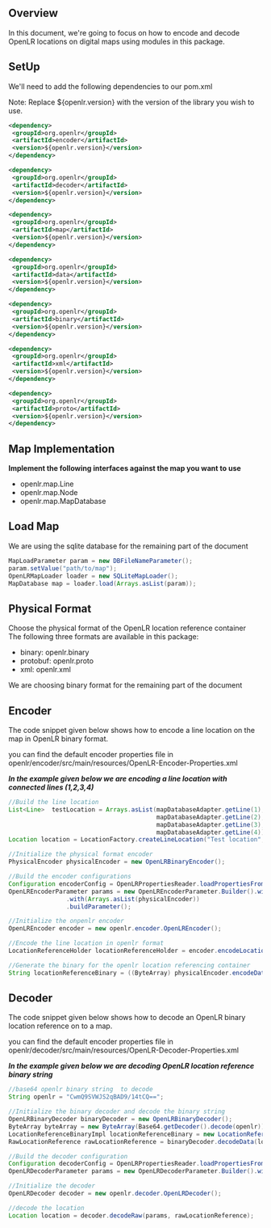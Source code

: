 ## Overview
In this document, we're going to focus on how to encode and decode OpenLR locations 
on digital maps using modules in this package.

## SetUp
We'll need to add the following dependencies to our pom.xml
<p>Note: Replace ${openlr.version} with the version of the library you wish to use.</p>

```xml
<dependency>
 <groupId>org.openlr</groupId>
 <artifactId>encoder</artifactId>
 <version>${openlr.version}</version>
</dependency>
```
```xml
<dependency>
 <groupId>org.openlr</groupId>
 <artifactId>decoder</artifactId>
 <version>${openlr.version}</version>
</dependency>
```
```xml
<dependency>
 <groupId>org.openlr</groupId>
 <artifactId>map</artifactId>
 <version>${openlr.version}</version>
</dependency>
```
```xml
<dependency>
 <groupId>org.openlr</groupId>
 <artifactId>data</artifactId>
 <version>${openlr.version}</version>
</dependency>
```
```xml
<dependency>
 <groupId>org.openlr</groupId>
 <artifactId>binary</artifactId>
 <version>${openlr.version}</version>
</dependency>
```
```xml
<dependency>
 <groupId>org.openlr</groupId>
 <artifactId>xml</artifactId>
 <version>${openlr.version}</version>
</dependency>
```

```xml
<dependency>
 <groupId>org.openlr</groupId>
 <artifactId>proto</artifactId>
 <version>${openlr.version}</version>
</dependency>
```

## Map Implementation

**Implement the following interfaces against the map you want to use**

<ul>
<li>openlr.map.Line</li>
<li>openlr.map.Node</li>
<li>openlr.map.MapDatabase</li>
</ul> 

## Load Map

<p> We are using the sqlite database for the remaining part of the document </p>

```java
MapLoadParameter param = new DBFileNameParameter();
param.setValue("path/to/map");
OpenLRMapLoader loader = new SQLiteMapLoader();
MapDatabase map = loader.load(Arrays.asList(param));
```

## Physical Format

<p>Choose the physical format of the OpenLR location reference container<br>
The following three formats are available in this package:</p>
<ul>
<li>binary: openlr.binary</li>
<li>protobuf: openlr.proto</li>
<li>xml: openlr.xml</li>
</ul>

<p>We are choosing binary format for the remaining part of the document</p>

## Encoder

<p>The code snippet given below shows how to encode a line location on the map in OpenLR binary format.</p>

<p>you can find the default encoder properties file in openlr/encoder/src/main/resources/OpenLR-Encoder-Properties.xml
</p>

***In the example given below we are encoding a line location with connected lines (1,2,3,4)***

```java
//Build the line location
List<Line>  testLocation = Arrays.asList(mapDatabaseAdapter.getLine(1),
                                         mapDatabaseAdapter.getLine(2),
                                         mapDatabaseAdapter.getLine(3),
                                         mapDatabaseAdapter.getLine(4));
Location location = LocationFactory.createLineLocation("Test location", testLocation, 0, 0);

//Initialize the physical format encoder
PhysicalEncoder physicalEncoder = new OpenLRBinaryEncoder();

//Build the encoder configurations
Configuration encoderConfig = OpenLRPropertiesReader.loadPropertiesFromFile(new File("OpenLR-Encoder-Properties.xml"));
OpenLREncoderParameter params = new OpenLREncoderParameter.Builder().with(map).with(encoderConfig)
                .with(Arrays.asList(physicalEncoder))
                .buildParameter();

//Initialize the onpenlr encoder
OpenLREncoder encoder = new openlr.encoder.OpenLREncoder();

//Encode the line location in openlr format
LocationReferenceHolder locationReferenceHolder = encoder.encodeLocation(params, location);

//Generate the binary for the openlr location referencing container
String locationReferenceBinary = ((ByteArray) physicalEncoder.encodeData(locationReferenceHolder.getRawLocationReferenceData()).getLocationReferenceData()).getBase64Data();
```

## Decoder

<p>The code snippet given below shows how to decode an OpenLR binary location reference on to a map.</p>
<p>you can find the default encoder properties file in openlr/decoder/src/main/resources/OpenLR-Decoder-Properties.xml</p>

***In the example given below we are decoding OpenLR location reference binary string***

```java
//base64 openlr binary string  to decode 
String openlr = "CwmQ9SVWJS2qBAD9/14tCQ==";

//Initialize the binary decoder and decode the binary string
OpenLRBinaryDecoder binaryDecoder = new OpenLRBinaryDecoder();
ByteArray byteArray = new ByteArray(Base64.getDecoder().decode(openlr));
LocationReferenceBinaryImpl locationReferenceBinary = new LocationReferenceBinaryImpl("Test location", byteArray);
RawLocationReference rawLocationReference = binaryDecoder.decodeData(locationReferenceBinary);

//Build the decoder configuration
Configuration decoderConfig = OpenLRPropertiesReader.loadPropertiesFromFile(new File(TestMapStubTest.class.getClassLoader().getResource("OpenLR-Decoder-Properties.xml").getFile()));
OpenLRDecoderParameter params = new OpenLRDecoderParameter.Builder().with(map).with(decoderConfig).buildParameter();

//Initialize the decoder
OpenLRDecoder decoder = new openlr.decoder.OpenLRDecoder();

//decode the location
Location location = decoder.decodeRaw(params, rawLocationReference);
```
